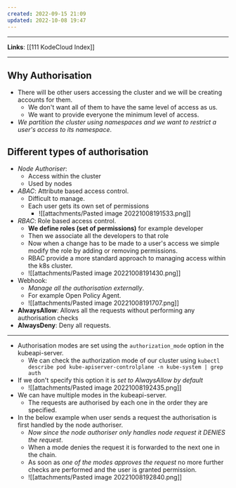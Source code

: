 ```yaml
---
created: 2022-09-15 21:09
updated: 2022-10-08 19:47
---
```

---
**Links**: [[111 KodeCloud Index]]

---
## Why Authorisation
- There will be other users accessing the cluster and we will be creating accounts for them.
	- We don't want all of them to have the same level of access as us.
	- We want to provide everyone the minimum level of access.
- *We partition the cluster using namespaces and we want to restrict a user's access to its namespace*.

## Different types of authorisation
- *Node Authoriser*: 
	- Access within the cluster
	- Used by nodes
- *ABAC*: Attribute based access control. 
	- Difficult to manage.
	- Each user gets its own set of permissions
		- ![[attachments/Pasted image 20221008191533.png]]
- *RBAC*: Role based access control.
	- **We define roles (set of permissions)** for example developer
	- Then we associate all the developers to that role
	- Now when a change has to be made to a user's access we simple modify the role by adding or removing permissions.
	- RBAC provide a more standard approach to managing access within the k8s cluster.
	- ![[attachments/Pasted image 20221008191430.png]]
- Webhook:
	- *Manage all the authorisation externally*. 
	- For example Open Policy Agent.
	- ![[attachments/Pasted image 20221008191707.png]]
- **AlwaysAllow**: Allows all the requests without performing any authorisation checks
- **AlwaysDeny**: Deny all requests.

---

- Authorisation modes are set using the `authorization_mode` option in the kubeapi-server.
	- We can check the authorization mode of our cluster using `kubectl describe pod kube-apiserver-controlplane -n kube-system | grep auth`
- If we don't specify this option it is *set to AlwaysAllow by default*
	- ![[attachments/Pasted image 20221008192435.png]]
- We can have multiple modes in the kubeapi-server.
	- The requests are authorised by each one in the order they are specified.
- In the below example when user sends a request the authorisation is first handled by the node authoriser.
	- *Now since the node authoriser only handles node request it DENIES the request*.
	- When a mode denies the request it is forwarded to the next one in the chain.
	- As soon as *one of the modes approves the request* no more further checks are performed and the user is granted permission.
	- ![[attachments/Pasted image 20221008192840.png]]